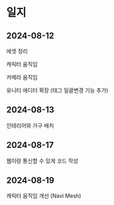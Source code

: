 # 일지

## 2024-08-12
에셋 정리

캐릭터 움직임

카메라 움직임

유니티 에디터 확장 (태그 일괄변경 기능 추가)

## 2024-08-13
인테리어와 가구 배치

## 2024-08-17
웹이랑 통신할 수 있게 코드 작성

## 2024-08-19
캐릭터 움직임 개선 (Navi Mesh)